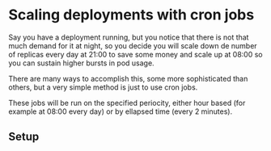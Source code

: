 # Scaling deployments with cron jobs

Say you have a deployment running, but you notice that there is not that much demand for it at night, so you decide you will scale down de number of replicas every day at 21:00 to save some money and scale up at 08:00 so you can sustain higher bursts in pod usage.

There are many ways to accomplish this, some more sophisticated than others, but a very simple method is just to use cron jobs.

These jobs will be run on the specified periocity, either hour based (for example at 08:00 every day) or by ellapsed time (every 2 minutes).

## Setup


